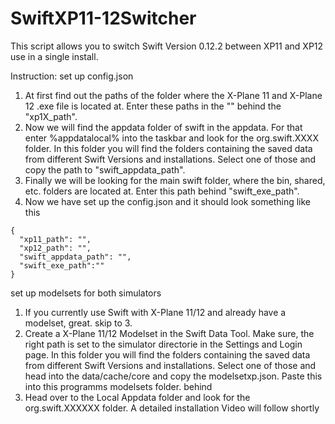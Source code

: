 # SwiftXP11-12Switcher
This script allows you to switch Swift Version 0.12.2 between XP11 and XP12 use in a single install.

Instruction:
set up config.json
1. At first find out the paths of the folder where the X-Plane 11 and X-Plane 12 .exe file is located at. Enter these paths in the "" behind the "xp1X_path".
2. Now we will find the appdata folder of swift in the appdata. For that enter %appdatalocal% into the taskbar and look for the org.swift.XXXX folder. In this folder you will find the folders containing the saved data from different Swift Versions and installations. Select one of those and copy the path to "swift_appdata_path".
3. Finally we will be looking for the main swift folder, where the bin, shared, etc. folders are located at. Enter this path behind "swift_exe_path".
4. Now we have set up the config.json and it should look something like this 
  ```
  {
    "xp11_path": "",
    "xp12_path": "",
    "swift_appdata_path": "",
    "swift_exe_path":""
  }
  ```
  
set up modelsets for both simulators
1. If you currently use Swift with X-Plane 11/12 and already have a modelset, great. skip to 3.
2. Create a X-Plane 11/12 Modelset in the Swift Data Tool. Make sure, the right path is set to the simulator directorie in the Settings and Login page. In this folder you will find the folders containing the saved data from different Swift Versions and installations. Select one of those and head into the data/cache/core and copy the modelsetxp.json. Paste this into this programms modelsets folder. behind 
3. Head over to the Local Appdata folder and look for the org.swift.XXXXXX folder. 
A detailed installation Video will follow shortly
